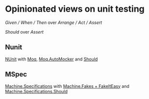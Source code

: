 # Opinionated views on unit testing

*Given / When / Then* over *Arrange / Act / Assert*

*Should* over *Assert*

## Nunit
[NUnit](https://github.com/nunit/nunit) with [Moq](https://github.com/moq/moq4), [Moq.AutoMocker](https://github.com/tkellogg/Moq.AutoMocker) and [Should](https://github.com/erichexter/Should)

## MSpec
[Machine.Specifications](https://github.com/machine/machine.specifications) with [Machine.Fakes + FakeItEasy](https://github.com/machine/Machine.Fakes) and [Machine.Specifications.Should](https://github.com/machine/machine.specifications.should)
